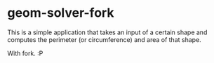 geom-solver-fork
================

This is a simple application that takes an input of a certain shape and computes the perimeter (or circumference) and area of that shape.

With fork. :P
